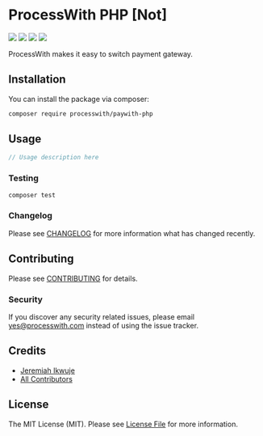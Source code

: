 # ProcessWith PHP [Not]

[![](https://img.shields.io/github/release/processwith/processwith-php.svg)](https://github.com/processwith/processwith-php/releases/)
[![](https://img.shields.io/github/license/processwith/processwith-php.svg)](https://github.com/processwith/processwith-php/blob/master/LICENSE)
[![](https://img.shields.io/travis/processwith/processwith-php.svg)](https://travis-ci.com/github/processwith/processwith-php/)
[![](https://img.shields.io/packagist/dt/processwith/processwith-php.svg)](https://github.com/processwith/processwith-php/releases/)

ProcessWith makes it easy to switch payment gateway.

## Installation

You can install the package via composer:

```bash
composer require processwith/paywith-php
```

## Usage

``` php
// Usage description here
```

### Testing

``` bash
composer test
```

### Changelog

Please see [CHANGELOG](CHANGELOG.md) for more information what has changed recently.

## Contributing

Please see [CONTRIBUTING](CONTRIBUTING.md) for details.

### Security

If you discover any security related issues, please email yes@processwith.com instead of using the issue tracker.

## Credits

- [Jeremiah Ikwuje](https://github.com/processwith)
- [All Contributors](../../contributors)

## License

The MIT License (MIT). Please see [License File](LICENSE.md) for more information.